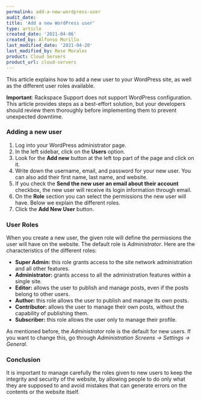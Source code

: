 ```yaml
---
permalink: add-a-new-wordpress-user
audit_date:
title: 'Add a new WordPress user'
type: article
created_date: '2021-04-06'
created_by: Alfonso Murillo
last_modified_date: '2021-04-20'
last_modified_by: Rose Morales
product: Cloud Servers
product_url: cloud-servers
---
```


This article explains how to add a new user to your WordPress site, as well as
the different user roles available.

**Important**: Rackspace Support does not support WordPress configuration. This
article provides steps as a best-effort solution, but your developers should
review them thoroughly before implementing them to prevent unexpected downtime.

### Adding a new user

1. Log into your WordPress administrator page.
2. In the left sidebar, click on the **Users** option.
3. Look for the **Add new** button at the left top part of the page and click on
   it.
4. Write down the username, email, and password for your new user. You can also
   add their first name, last name, and website.
5. If you check the **Send the new user an email about their account** checkbox,
   the new user will receive its login information through email.
6. On the **Role** section you can select the permissions the new user will have.
   Below we explain the different roles.
7. Click the **Add New User** button.

### User Roles

When you create a new user, the given role will define the permissions the user
will have on the website. The default role is *Administrator*. Here are the
characteristics of the different roles:

- **Super Admin:** this role grants access to the site network administration
  and all other features.
- **Administrator:** grants access to all the administration features within a
  single site.
- **Editor:** allows the user to publish and manage posts, even if the posts
  belong to other users.
- **Author:** this role allows the user to publish and manage its own posts.
- **Contributor:** allows the user to manage their own posts, without the
  capability of publishing them.
- **Subscriber:** this role allows the user only to manage their profile.

As mentioned before, the *Administrator* role is the default for new users. If
you want to change this, go through *Administration Screens -> Settings ->
General*.

### Conclusion

It is important to manage carefully the roles given to new users to keep the
integrity and security of the website, by allowing people to do only what they
are supposed to and avoid mistakes that can generate errors on the contents or
the website itself.
